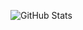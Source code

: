 


![GitHub Stats](https://github-readme-stats.vercel.app/api?username=jallpatell&theme=onedark_icons=true)
